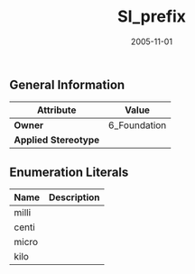 ﻿---
title: SI_prefix
toc: false
type: specs
date: "2005-11-01"
draft: false
specification: KBL
version: 2.3.sr1
documentType: "Recommendation"
elementType: Class
classes:
  - SI_prefix
menu_name: kbl-2.3.sr1
---


## General Information

| Attribute               | Value |
|-------------------------|-------|
| **Owner**               | 6_Foundation |
| **Applied Stereotype**  |   |

## Enumeration Literals
| Name          | **Description** |
|---------------|-----------------|
| milli |  |
| centi |  |
| micro |  |
| kilo |  |

